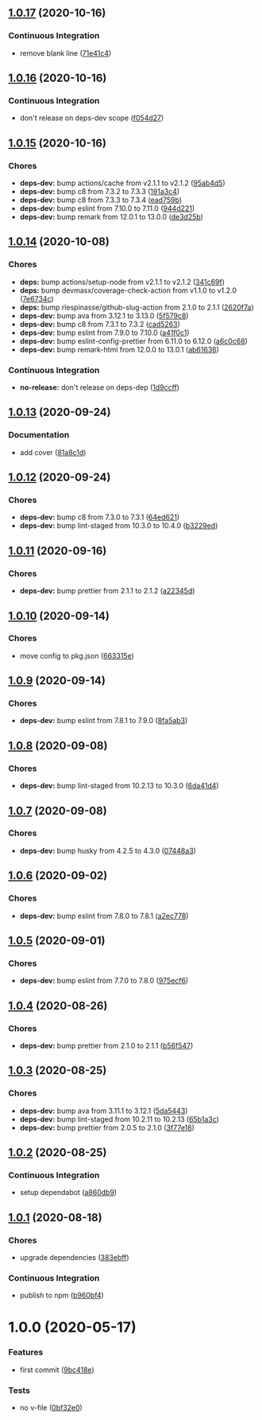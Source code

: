 ## [1.0.17](https://github.com/sergioramos/remark-copy-linked-files/compare/v1.0.16...v1.0.17) (2020-10-16)

### Continuous Integration

- remove blank line ([71e41c4](https://github.com/sergioramos/remark-copy-linked-files/commit/71e41c4a4acef9ef72a55231c7bb9d2f0b666785))

## [1.0.16](https://github.com/sergioramos/remark-copy-linked-files/compare/v1.0.15...v1.0.16) (2020-10-16)

### Continuous Integration

- don't release on deps-dev scope ([f054d27](https://github.com/sergioramos/remark-copy-linked-files/commit/f054d27a072fd61354dd3a12581d45a6562702f7))

## [1.0.15](https://github.com/sergioramos/remark-copy-linked-files/compare/v1.0.14...v1.0.15) (2020-10-16)

### Chores

- **deps-dev:** bump actions/cache from v2.1.1 to v2.1.2 ([95ab4d5](https://github.com/sergioramos/remark-copy-linked-files/commit/95ab4d5b71144a085c887195d74dffa4e5172c34))
- **deps-dev:** bump c8 from 7.3.2 to 7.3.3 ([191a3c4](https://github.com/sergioramos/remark-copy-linked-files/commit/191a3c46e021ab94b45f1425bcd6b8f13d2642e8))
- **deps-dev:** bump c8 from 7.3.3 to 7.3.4 ([ead759b](https://github.com/sergioramos/remark-copy-linked-files/commit/ead759b604e884463090b49449f70cbd728b13f2))
- **deps-dev:** bump eslint from 7.10.0 to 7.11.0 ([944d221](https://github.com/sergioramos/remark-copy-linked-files/commit/944d221a14a2efe2f9737a134ba3ec4b4b68d6e2))
- **deps-dev:** bump remark from 12.0.1 to 13.0.0 ([de3d25b](https://github.com/sergioramos/remark-copy-linked-files/commit/de3d25bb734e08cd7677ccc4e5551a154006f7e3))

## [1.0.14](https://github.com/sergioramos/remark-copy-linked-files/compare/v1.0.13...v1.0.14) (2020-10-08)

### Chores

- **deps:** bump actions/setup-node from v2.1.1 to v2.1.2 ([341c69f](https://github.com/sergioramos/remark-copy-linked-files/commit/341c69f17711e9ecff79e7ac67abf8099d83d7d8))
- **deps:** bump devmasx/coverage-check-action from v1.1.0 to v1.2.0 ([7e6734c](https://github.com/sergioramos/remark-copy-linked-files/commit/7e6734c5487bd29804d2acde357eb025152aa957))
- **deps:** bump rlespinasse/github-slug-action from 2.1.0 to 2.1.1 ([2620f7a](https://github.com/sergioramos/remark-copy-linked-files/commit/2620f7a7f58524ec7b0e3e54702db04510e7e588))
- **deps-dev:** bump ava from 3.12.1 to 3.13.0 ([5f579c8](https://github.com/sergioramos/remark-copy-linked-files/commit/5f579c81c397341baaf653b53ff8bd876d1ceb43))
- **deps-dev:** bump c8 from 7.3.1 to 7.3.2 ([cad5263](https://github.com/sergioramos/remark-copy-linked-files/commit/cad5263cc91bc8f1bae8016af384ee3e7abd3937))
- **deps-dev:** bump eslint from 7.9.0 to 7.10.0 ([a41f0c1](https://github.com/sergioramos/remark-copy-linked-files/commit/a41f0c18c3bd6e2da560fe855cfe63cc672d7d80))
- **deps-dev:** bump eslint-config-prettier from 6.11.0 to 6.12.0 ([a6c0c68](https://github.com/sergioramos/remark-copy-linked-files/commit/a6c0c688bb451756f1186a159fefddd23bd54950))
- **deps-dev:** bump remark-html from 12.0.0 to 13.0.1 ([ab61636](https://github.com/sergioramos/remark-copy-linked-files/commit/ab61636931a476ace2249f904704aec2857390b3))

### Continuous Integration

- **no-release:** don't release on deps-dep ([1d9ccff](https://github.com/sergioramos/remark-copy-linked-files/commit/1d9ccffa572e774ebbba541a0d8987b646417354))

## [1.0.13](https://github.com/sergioramos/remark-copy-linked-files/compare/v1.0.12...v1.0.13) (2020-09-24)

### Documentation

- add cover ([81a8c1d](https://github.com/sergioramos/remark-copy-linked-files/commit/81a8c1d999a475b126975258d1e7bb3a5b17df17))

## [1.0.12](https://github.com/sergioramos/remark-copy-linked-files/compare/v1.0.11...v1.0.12) (2020-09-24)

### Chores

- **deps-dev:** bump c8 from 7.3.0 to 7.3.1 ([64ed621](https://github.com/sergioramos/remark-copy-linked-files/commit/64ed6218edbcf2362d50f940f9a9be21ca0fa89c))
- **deps-dev:** bump lint-staged from 10.3.0 to 10.4.0 ([b3229ed](https://github.com/sergioramos/remark-copy-linked-files/commit/b3229ed42bcdf7aa36f9c2c822284f1dc3e25997))

## [1.0.11](https://github.com/sergioramos/remark-copy-linked-files/compare/v1.0.10...v1.0.11) (2020-09-16)

### Chores

- **deps-dev:** bump prettier from 2.1.1 to 2.1.2 ([a22345d](https://github.com/sergioramos/remark-copy-linked-files/commit/a22345daa9bb1d8c480036dd4a06a1fabc54376d))

## [1.0.10](https://github.com/sergioramos/remark-copy-linked-files/compare/v1.0.9...v1.0.10) (2020-09-14)

### Chores

- move config to pkg.json ([663315e](https://github.com/sergioramos/remark-copy-linked-files/commit/663315ed1abcb8fe8fff5649dc54c4326a78a924))

## [1.0.9](https://github.com/sergioramos/remark-copy-linked-files/compare/v1.0.8...v1.0.9) (2020-09-14)

### Chores

- **deps-dev:** bump eslint from 7.8.1 to 7.9.0 ([8fa5ab3](https://github.com/sergioramos/remark-copy-linked-files/commit/8fa5ab3dcc93c335bb64bc29f4c844b8b3d316b8))

## [1.0.8](https://github.com/sergioramos/remark-copy-linked-files/compare/v1.0.7...v1.0.8) (2020-09-08)

### Chores

- **deps-dev:** bump lint-staged from 10.2.13 to 10.3.0 ([6da41d4](https://github.com/sergioramos/remark-copy-linked-files/commit/6da41d4c4945a5fa37852a0f898f2722fe38e9fd))

## [1.0.7](https://github.com/sergioramos/remark-copy-linked-files/compare/v1.0.6...v1.0.7) (2020-09-08)

### Chores

- **deps-dev:** bump husky from 4.2.5 to 4.3.0 ([07448a3](https://github.com/sergioramos/remark-copy-linked-files/commit/07448a3daee328289560295183eef3943bee70f0))

## [1.0.6](https://github.com/sergioramos/remark-copy-linked-files/compare/v1.0.5...v1.0.6) (2020-09-02)

### Chores

- **deps-dev:** bump eslint from 7.8.0 to 7.8.1 ([a2ec778](https://github.com/sergioramos/remark-copy-linked-files/commit/a2ec778a7c7d44bcf78b534d19d024536ebcdcda))

## [1.0.5](https://github.com/sergioramos/remark-copy-linked-files/compare/v1.0.4...v1.0.5) (2020-09-01)

### Chores

- **deps-dev:** bump eslint from 7.7.0 to 7.8.0 ([975ecf6](https://github.com/sergioramos/remark-copy-linked-files/commit/975ecf6fee5f71cc029748d82b6d84ab2f79406c))

## [1.0.4](https://github.com/sergioramos/remark-copy-linked-files/compare/v1.0.3...v1.0.4) (2020-08-26)

### Chores

- **deps-dev:** bump prettier from 2.1.0 to 2.1.1 ([b56f547](https://github.com/sergioramos/remark-copy-linked-files/commit/b56f5475c8c93f3f8326ea5fe1f6be1d63ab86a6))

## [1.0.3](https://github.com/sergioramos/remark-copy-linked-files/compare/v1.0.2...v1.0.3) (2020-08-25)

### Chores

- **deps-dev:** bump ava from 3.11.1 to 3.12.1 ([5da5443](https://github.com/sergioramos/remark-copy-linked-files/commit/5da544334e3f173cebc322e1966bd8d7ab7b3e93))
- **deps-dev:** bump lint-staged from 10.2.11 to 10.2.13 ([65b1a3c](https://github.com/sergioramos/remark-copy-linked-files/commit/65b1a3c1805e2ecac12d5d997811aad92a0c1e44))
- **deps-dev:** bump prettier from 2.0.5 to 2.1.0 ([3f77e18](https://github.com/sergioramos/remark-copy-linked-files/commit/3f77e182fb916c2e30ce9165b185242a90855cce))

## [1.0.2](https://github.com/sergioramos/remark-copy-linked-files/compare/v1.0.1...v1.0.2) (2020-08-25)

### Continuous Integration

- setup dependabot ([a860db9](https://github.com/sergioramos/remark-copy-linked-files/commit/a860db97dd8f8f3ddfe9ba5959abded666b1763f))

## [1.0.1](https://github.com/sergioramos/remark-copy-linked-files/compare/v1.0.0...v1.0.1) (2020-08-18)

### Chores

- upgrade dependencies ([383ebff](https://github.com/sergioramos/remark-copy-linked-files/commit/383ebffb789d3110bf3eb55c1b8b39b1d01c7209))

### Continuous Integration

- publish to npm ([b960bf4](https://github.com/sergioramos/remark-copy-linked-files/commit/b960bf4527186b084fc3049d9b1e3822c16573e1))

# 1.0.0 (2020-05-17)

### Features

- first commit ([9bc418e](https://github.com/sergioramos/remark-copy-linked-files/commit/9bc418ecccc03d5382a3bf56b502964867ff450f))

### Tests

- no v-file ([0bf32e0](https://github.com/sergioramos/remark-copy-linked-files/commit/0bf32e036fc5dc62d631f2c96a04ec9f54cfd651))
